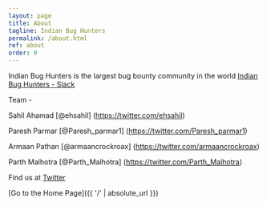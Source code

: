```yaml
---
layout: page
title: About
tagline: Indian Bug Hunters
permalink: /about.html
ref: about
order: 0
---
```


Indian Bug Hunters is the largest bug bounty community in the world [Indian Bug Hunters - Slack ](https://indianbughunters.slack.com)

Team - 

Sahil Ahamad [@ehsahil] (https://twitter.com/ehsahil)

Paresh Parmar [@Paresh_parmar1] (https://twitter.com/Paresh_parmar1)

Armaan Pathan [@armaancrockroax] (https://twitter.com/armaancrockroax)

Parth Malhotra [@Parth_Malhotra] (https://twitter.com/Parth_Malhotra)


Find us at [Twitter](https://twitter.com/indianbughunters)



[Go to the Home Page]({{ '/' | absolute_url }})
